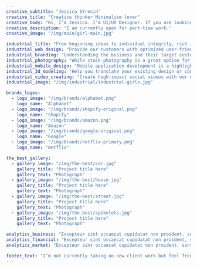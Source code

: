 ```yaml
---
creative_subtitle: "Jessica Strosin"
creative_title: "Creative thinker Minimalism lover"
creative_body: "Hi, I’m Jessica. I’m UI/UX Designer. If you are looking for Designer to build your brands and grow your business Let’s shake hands with me."
creative_description: "I am currently open for part-time work."
creative_image: "/img/main/girl-main.jpg"

industrial_title: "From beginning ideas to individual integrity, rich identity from the line <span>on the paper to final projects</span>"
industrial_web_design: "Provide our customers with optimized user-friendly experience to increase the efficiency of digital products."
industrial_branding: "Understanding the business and their target customers, I’m the bridges to bring the brand closer to their clients."
industrial_photography: "While stock photography is a great option for sourcing high-quality photos, it’s important that you choose your photos thoughtfully."
industrial_mobile_design: "Mobile application development is a highlight that businesses are interested in at the moment and in the future."
industrial_3d_modeling: "Help you translate your existing design or concept into CAD or to work with you to develop the ideal design. 3D Models great for modern digital art."
industrial_video_creating: "Create high-impact social videos with our easy video maker. Use custom video templates to find the right story for your business."
industrial_image: "/img/industrial/industrial-girls.jpg"

brands_logos:
  - logo_image: "/img/brands/alphabet.png"
    logo_name: "Alphabet"
  - logo_image: "/img/brands/shopify-original.png"
    logo_name: "Shopify"
  - logo_image: "/img/brands/amazon.png"
    logo_name: "Amazon"
  - logo_image: "/img/brands/google-original.png"
    logo_name: "Google"
  - logo_image: "/img/brands/netflix-primary.png"
    logo_name: "Netflix"

the_best_gallery:
  - gallery_image: "/img/the-best/car.jpg"
    gallery_title: "Project title here"
    gallery_text: "Photograph"
  - gallery_image: "/img/the-best/house.jpg"
    gallery_title: "Project title here"
    gallery_text: "Photograph"
  - gallery_image: "/img/the-best/street.jpg"
    gallery_title: "Project title here"
    gallery_text: "Photograph"
  - gallery_image: "/img/the-best/spikelets.jpg"
    gallery_title: "Project title here"
    gallery_text: "Photograph"

analytics_business: "Excepteur sint occaecat cupidatat non proident, sunt in culpa qui officia deserunt mollit anim id est laborum."
analytics_financial: "Excepteur sint occaecat cupidatat non proident, sunt in culpa qui officia deserunt mollit anim id est laborum."
analytics_market: "Excepteur sint occaecat cupidatat non proident, sunt in culpa qui officia deserunt mollit anim id est laborum."

footer_text: "I’m not currently taking on new client work but feel free to contact me for any other inquiries."
---
```

